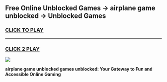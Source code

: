 
## Free Online Unblocked Games → airplane game unblocked → Unblocked Games
<h3>
<a href="https://premium.freeplayer.one?title=airplane_game_unblocked&ref=21F">CLICK TO PLAY</a></h3>
<hr>

<h3>
<a href="https://premium.freeplayer.one?title=airplane_game_unblocked&ref=21F">CLICK 2 PLAY</a>
  
</h3>

<a href="https://premium.freeplayer.one?title=airplane_game_unblocked&ref=21F/"><img src="https://clearcache.store/games.png"></a>


**airplane game unblocked games unblocked: Your Gateway to Fun and Accessible Online Gaming**
